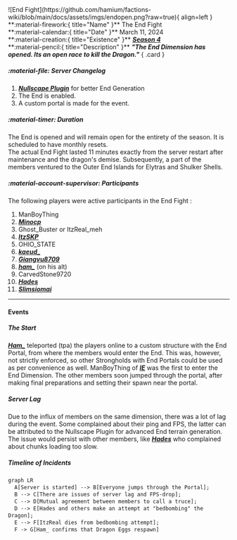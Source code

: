 <div class="grid" markdown>
![End Fight](https://github.com/hamium/factions-wiki/blob/main/docs/assets/imgs/endopen.png?raw=true){ align=left }
**:material-firework:{ title="Name" }** The End Fight<br>
**:material-calendar:{ title="Date" }** March 11, 2024<br>
**:material-creation:{ title="Existence" }** <b><i><a href="../../seasons/s4">Season 4</a></i></b>  <br>
**:material-pencil:{ title="Description" }** <b><i>"The End Dimension has opened. Its an open race to kill the Dragon."</i></b>  
{ .card }
</div>

##### :material-file: Server Changelog
1. [***Nullscape Plugin***](https://www.curseforge.com/minecraft/mc-mods/nullscape) for better End Generation
2. The End is enabled.
3. A custom portal is made for the event.

##### :material-timer: Duration
The End is opened and will remain open for the entirety of the season. It is scheduled to have monthly resets.<br>
The actual End Fight lasted 11 minutes exactly from the server restart after maintenance and the dragon's demise. Subsequently, a part of the members ventured to the Outer End Islands for Elytras and Shulker Shells.<br>

##### :material-account-supervisor: Participants
The following players were active participants in the End Fight : 
1. ManBoyThing
2. [***Minocp***](../players/minocp.md)
3. Ghost_Buster or ItzReal_meh
4. [***ItzSKP***](../players/itzskp.md)
5. OHIO_STATE
6. [***kaeud_***](../staff/kaeud.md)
7. [***Giangvu8709***](../players/giangvu.md)
8. [***ham_***](../staff/ham.md) (on his alt)
9. CarvedStone9720
10. [***Hades***](../players/hades.md)
11. [***Slimsiomai***](../staff/slim.md)
---

#### Events
##### The Start
[***Ham_***](../staff/ham.md) teleported (tpa) the players online to a custom structure with the End Portal, from where the members would enter the End. This was, however, not strictly enforced, so other Strongholds with End Portals could be used as per convenience as well. ManBoyThing of [***IE***](../factions/ie.md) was the first to enter the End Dimension. The other members soon jumped through the portal, after making final preparations and setting their spawn near the portal.

##### Server Lag 
Due to the influx of members on the same dimension, there was a lot of lag during the event. Some complained about their ping and FPS, the latter can be attributed to the Nullscape Plugin for advanced End terrain generation. The issue would persist with other members, like [***Hades***](../players/hades.md) who complained about chunks loading too slow.

##### Timeline of Incidents
``` mermaid
graph LR
  A[Server is started] --> B[Everyone jumps through the Portal];
  B --> C[There are issues of server lag and FPS-drop];
  C --> D[Mutual agreement between members to call a truce];
  D --> E[Hades and others make an attempt at "bedbombing" the Dragon];
  E --> F[ItzReal dies from bedbombing attempt];
  F -> G[Ham_ confirms that Dragon Eggs respawn]
```

